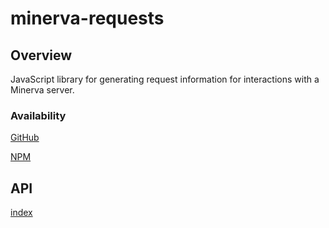 # minerva-requests

## Overview

JavaScript library for generating request information for interactions with a Minerva server.

### Availability

[GitHub](https://github.com/berkeleybop/minerva-requests)

[NPM](https://www.npmjs.com/package/minerva-requests)

## API

[index](https://berkeleybop.github.io/minerva-requests/doc/index.html)
